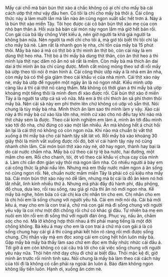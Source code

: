 Mấy cái chỗ mà bán bún thịt xào á chắc không có ai chỉ cho mấy bà cái cách ướp thịt như vậy đâu hen. Có tôi là chỉ cho mấy bà thôi á. Cái công thức này á làm mười lần mà lần nào ăn cũng ngon xuất sắc hết trơn á. Này á là bún thịt xào miền Tây. Tôi học được cái cô bán bún thịt xào mẹ của con nhỏ bạn thân á. Hồi xưa bả bán cái món này ngon lắm mà giờ hết bán rồi. Con gái của bả lấy chồng Việt kiều á, nên giờ người ta khá giả người ta không bán nữa. Nên người ta mới chỉ cho tôi á, mà giờ tôi biết thì tôi chỉ lại cho mấy bà nè. Làm rất là nhanh gọn lẹ nha, chỉ tốn của mấy bà 15 phút thôi. Mấy bà nào á mà có thịt bò á thì mình ăn thịt bò, còn cái này là em dùng thịt heo nha. Thịt bò á thì mấy bà dùng thịt thăn, còn ăn thịt heo á thì mình lựa thịt nạc dăm nó ăn nó sẽ rất là mềm. Còn mấy bà mà thích ăn dai dai á thì mình ăn ba chỉ cũng được. Mình cắt mỏng mỏng theo sớ đi rồi mấy bà ướp theo tôi nói ở màn hình á. Cái công thức ướp này á là nhà em ăn nha, còn mấy bà có thể gia giảm theo cái khẩu vị của nhà mình. Cái thịt xào này nè, mấy bà ướp để nguyên một ngày ăn là nó ngon nhất. Kiểu mình ướp càng lâu á thì cái thịt nó càng thấm. Mà không có thời gian á thì mấy bà ướp khoảng một tiếng thôi là mình đem đi xào được rồi. Cái bún thịt xào ở miền Tây á là người ta ướp cả sả vô nữa. Mà em á thì chỉ thích ăn sả phi thơm thôi mấy bà. Nên cái sả này em phi thơm lên chứ không có ướp vô sẵn thịt. Nói chung là tùy mấy bà nha. Mình thích ăn làm sao thì mình làm y vậy. Xào cái này á thì mấy bà cứ xào lửa lớn nha, mình cứ xào cho nó đều tay khi nào mà thịt cháy sém là được. Theo cái kinh nghiệm em làm á, mình ăn tới đâu mình xào tới đó nha, chứ đừng có xào một lần nhiều. Ăn mà không hết á chút hồi ăn lại là cái thịt nó không có còn ngon nữa. Khi nào mà chuẩn bị vắt thịt xuống á thì mấy bà cho cái hành tây sắt lát vô. Rồi mấy bà xào khoảng 30 giây thôi là mình vắt xuống được rồi đó, bởi vì cái hành tây này nó cũng nhanh chín lắm. Cái món bún thịt xào này nè, dở hay ngon, thành hay bại là do cái nước chấm nha. Mấy bà cứ theo cái tỷ lệ ba nước, hai đường, một mắm cho em. Rồi cho chanh, tỏi, ớt vô theo cái khẩu vị chua cay của mình á. Làm chỉ cần đơn giản vậy thôi mà ngon lắm nha. Có nhiều người á bày em cái công thức là phải nấu lên. Nhưng mà em thấy nước mắm ngon á ăn sống nó cũng ngon rồi. Nè, chuẩn nước mắm miền Tây là phải có củ kiệu nha mấy bà. Cái món bún thịt xào này nó dễ lắm, nhưng mà bị cái là đồ ăn kèm nó hơi lắt nhắt, lỉnh kỉnh nhiều thứ á. Nhưng mà phải đầy đủ hành phi, đậu phộng, đồ chua, dưa leo, rồi rau sống, rau giá gì nữa thì ăn nó mới ngon nha. Kể mấy bà nghe, hôm bữa có cái chị kia chị nhắn tin cho em. Chị nhắn cho em là chị hỏi em là sống chung với người yêu hả. Cái em mới nói dạ. Cái bả mới kêu á, may cho em là con trai á, chứ mà con gái mà đi sống chung với người yêu vậy là coi như một đời chồng rồi chứ có khác gì đâu. Tự nhiên ba mẹ em nuôi em lớn rồi em đi sống thử với người đàn ông. Phục vụ, nấu ăn, chăm sóc cho nó. Mà lỡ không hợp thôi nhau á thì phải mang tiếng là một đời chồng không. Bả kêu á may cho em là con trai á chứ mà con gái á là có sống chung hay cái gì á thì cũng phải kết hôn rõ ràng rồi mới được sống chung. Chị nhắn vậy mà em đọc xong cái em cũng hết hồn luôn mấy bà. Gặp mấy bà mấy bà thấy làm sao chứ em đọc em thấy nhức nhức cái đầu á. Tới giờ á em còn không có cái câu trả lời cho cái việc sống chung với người yêu này nữa. Thôi hên nhờ dạy chịu đi chứ ai biết đâu. Thôi mặc kệ đi, giờ mình ăn trước rồi mình tính sau. Nói chung là mấy bà làm theo cái cách này của tôi đi là không có cần phải ra ngoài ăn luôn á. Bảo đảm không ngon không lấy tiền luôn. Hạnh ơi, xuống ăn cơm nè.